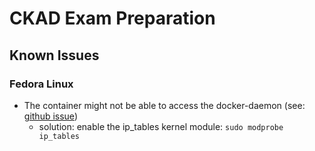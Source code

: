 # CKAD Exam Preparation

## Known Issues

### Fedora Linux

- The container might not be able to access the docker-daemon (see: [github issue](https://github.com/devcontainers/features/issues/1235))
  - solution: enable the ip_tables kernel module: `sudo modprobe ip_tables`
